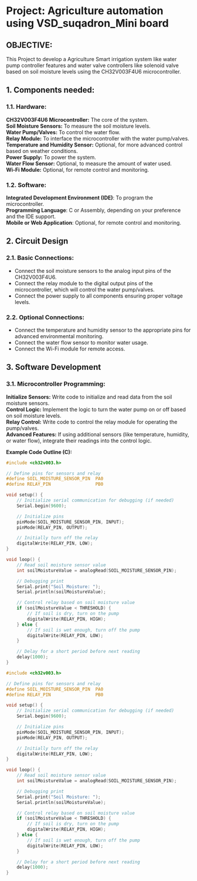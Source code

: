 # Project: Agriculture automation using VSD_suqadron_Mini board
## OBJECTIVE: 
This Project to develop a Agriculture Smart irrigation system like water pump controller features and water valve controllers like solenoid valve based on soil moisture levels using the CH32V003F4U6 microcontroller. 

## 1. Components needed:  

### 1.1. Hardware:  
**CH32V003F4U6 Microcontroller:**     The core of the system.  
**Soil Moisture Sensors:**            To measure the soil moisture levels.  
**Water Pump/Valves:**                To control the water flow.  
**Relay Module:**                     To interface the microcontroller with the water pump/valves.  
**Temperature and Humidity Sensor:**  Optional, for more advanced control based on weather conditions.  
**Power Supply:**                     To power the system.  
**Water Flow Sensor:**                Optional, to measure the amount of water used.  
**Wi-Fi Module:**                     Optional, for remote control and monitoring.  

### 1.2. Software:  
**Integrated Development Environment (IDE)**:     To program the microcontroller.  
**Programming Language**:                         C or Assembly, depending on your preference and the IDE support.  
**Mobile or Web Application**:                    Optional, for remote control and monitoring.  

## 2. Circuit Design  

### 2.1. Basic Connections:  
- Connect the soil moisture sensors to the analog input pins of the CH32V003F4U6.
- Connect the relay module to the digital output pins of the microcontroller, which will control the water pump/valves.
- Connect the power supply to all components ensuring proper voltage levels.  

### 2.2. Optional Connections:  
- Connect the temperature and humidity sensor to the appropriate pins for advanced environmental monitoring.
- Connect the water flow sensor to monitor water usage.
- Connect the Wi-Fi module for remote access.  

## 3. Software Development  

### 3.1. Microcontroller Programming:   
**Initialize Sensors:**  Write code to initialize and read data from the soil moisture sensors.  
**Control Logic:**       Implement the logic to turn the water pump on or off based on soil moisture levels.  
**Relay Control:**       Write code to control the relay module for operating the pump/valves.  
**Advanced Features:**   If using additional sensors (like temperature, humidity, or water flow), integrate their readings into the control logic.  

**Example Code Outline (C):**

```c
#include <ch32v003.h>

// Define pins for sensors and relay
#define SOIL_MOISTURE_SENSOR_PIN  PA0
#define RELAY_PIN                 PB0

void setup() {
    // Initialize serial communication for debugging (if needed)
    Serial.begin(9600);

    // Initialize pins
    pinMode(SOIL_MOISTURE_SENSOR_PIN, INPUT);
    pinMode(RELAY_PIN, OUTPUT);

    // Initially turn off the relay
    digitalWrite(RELAY_PIN, LOW);
}

void loop() {
    // Read soil moisture sensor value
    int soilMoistureValue = analogRead(SOIL_MOISTURE_SENSOR_PIN);

    // Debugging print
    Serial.print("Soil Moisture: ");
    Serial.println(soilMoistureValue);

    // Control relay based on soil moisture value
    if (soilMoistureValue < THRESHOLD) {
        // If soil is dry, turn on the pump
        digitalWrite(RELAY_PIN, HIGH);
    } else {
        // If soil is wet enough, turn off the pump
        digitalWrite(RELAY_PIN, LOW);
    }

    // Delay for a short period before next reading
    delay(1000);
}
```

```c
#include <ch32v003.h>

// Define pins for sensors and relay
#define SOIL_MOISTURE_SENSOR_PIN  PA0
#define RELAY_PIN                 PB0

void setup() {
    // Initialize serial communication for debugging (if needed)
    Serial.begin(9600);

    // Initialize pins
    pinMode(SOIL_MOISTURE_SENSOR_PIN, INPUT);
    pinMode(RELAY_PIN, OUTPUT);

    // Initially turn off the relay
    digitalWrite(RELAY_PIN, LOW);
}

void loop() {
    // Read soil moisture sensor value
    int soilMoistureValue = analogRead(SOIL_MOISTURE_SENSOR_PIN);

    // Debugging print
    Serial.print("Soil Moisture: ");
    Serial.println(soilMoistureValue);

    // Control relay based on soil moisture value
    if (soilMoistureValue < THRESHOLD) {
        // If soil is dry, turn on the pump
        digitalWrite(RELAY_PIN, HIGH);
    } else {
        // If soil is wet enough, turn off the pump
        digitalWrite(RELAY_PIN, LOW);
    }

    // Delay for a short period before next reading
    delay(1000);
}


